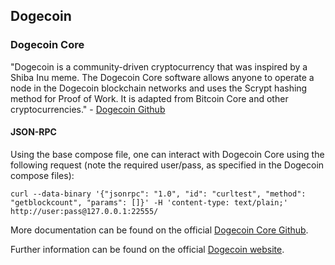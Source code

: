 ## Dogecoin

### Dogecoin Core

"Dogecoin is a community-driven cryptocurrency that was inspired by a Shiba Inu meme. The Dogecoin Core software allows anyone to operate a node in the Dogecoin blockchain networks and uses the Scrypt hashing method for Proof of Work. It is adapted from Bitcoin Core and other cryptocurrencies." - [Dogecoin Github](https://github.com/dogecoin/dogecoin)

#### JSON-RPC

Using the base compose file, one can interact with Dogecoin Core using the following request (note the required user/pass, as specified in the Dogecoin compose files):

```
curl --data-binary '{"jsonrpc": "1.0", "id": "curltest", "method": "getblockcount", "params": []}' -H 'content-type: text/plain;' http://user:pass@127.0.0.1:22555/
```

More documentation can be found on the official [Dogecoin Core Github](https://github.com/dogecoin/dogecoin).

Further information can be found on the official [Dogecoin website](https://dogecoin.com/).

